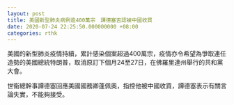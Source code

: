 ```yaml
---
layout: post
title: 美國新型肺炎病例逾400萬宗　譚德塞否認被中國收買
date: 2020-07-24 22:25:50.000000000 +08:00
categories: rthk
---
```


美國的新型肺炎疫情持續，累計感染個案超過400萬宗，疫情亦令希望為爭取連任造勢的美國總統特朗普，取消原訂下個月24至27日，在佛羅里達州舉行的共和黨大會。

世衞總幹事譚德塞回應美國國務卿蓬佩奧，指控他被中國收買，譚德塞表示有關言論失實，不能夠接受。
